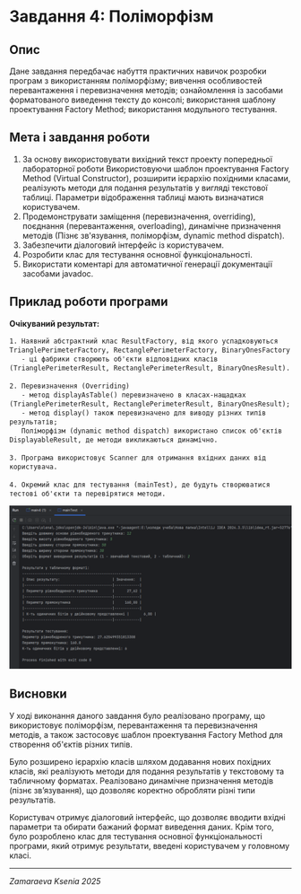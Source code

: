 # Завдання 4: Поліморфізм

## Опис
Дане завдання передбачає набуття практичних навичок розробки програм з використанням поліморфізму; вивчення особливостей перевантаження і перевизначення методів; ознайомлення із засобами форматованого виведення тексту до консолі; використання шаблону проектування Factory Method; використання модульного тестування.

## Мета і завдання роботи

1. За основу використовувати вихідний текст проекту попередньої лабораторної роботи Використовуючи шаблон проектування Factory Method (Virtual Constructor), розширити ієрархію похідними класами, реалізують методи для подання результатів у вигляді текстової таблиці. Параметри відображення таблиці мають визначатися користувачем.
2. Продемонструвати заміщення (перевизначення, overriding), поєднання (перевантаження, overloading), динамічне призначення методів (Пізнє зв'язування, поліморфізм, dynamic method dispatch).
3. Забезпечити діалоговий інтерфейс із користувачем.
4. Розробити клас для тестування основної функціональності.
5. Використати коментарі для автоматичної генерації документації засобами javadoc.

## Приклад роботи програми

**Очікуваний результат:**
```
1. Наявний абстрактний клас ResultFactory, від якого успадковуються TrianglePerimeterFactory, RectanglePerimeterFactory, BinaryOnesFactory
   - ці фабрики створюють об'єкти відповідних класів (TrianglePerimeterResult, RectanglePerimeterResult, BinaryOnesResult).

2. Перевизначення (Overriding)
   - метод displayAsTable() перевизначено в класах-нащадках (TrianglePerimeterResult, RectanglePerimeterResult, BinaryOnesResult);
   - метод display() також перевизначено для виводу різних типів результатів;
   Поліморфізм (dynamic method dispatch) використано список об'єктів DisplayableResult, де методи викликаються динамічно.

3. Програма використовує Scanner для отримання вхідних даних від користувача.

4. Окремий клас для тестування (mainTest), де будуть створюватися тестові об'єкти та перевірятися методи.
```
![Знімок екрана 2025-03-27 225415.png](../image/%D0%97%D0%BD%D1%96%D0%BC%D0%BE%D0%BA%20%D0%B5%D0%BA%D1%80%D0%B0%D0%BD%D0%B0%202025-03-27%20225415.png)

## Висновки

У ході виконання даного завдання було реалізовано програму, що використовує поліморфізм, перевантаження та перевизначення методів, а також застосовує шаблон проектування Factory Method для створення об'єктів різних типів.

Було розширено ієрархію класів шляхом додавання нових похідних класів, які реалізують методи для подання результатів у текстовому та табличному форматах. Реалізовано динамічне призначення методів (пізнє зв’язування), що дозволяє коректно обробляти різні типи результатів.

Користувач отримує діалоговий інтерфейс, що дозволяє вводити вхідні параметри та обирати бажаний формат виведення даних. Крім того, було розроблено клас для тестування основної функціональності програми, який отримує результати, введені користувачем у головному класі.

---

*Zamaraeva Ksenia 2025*
